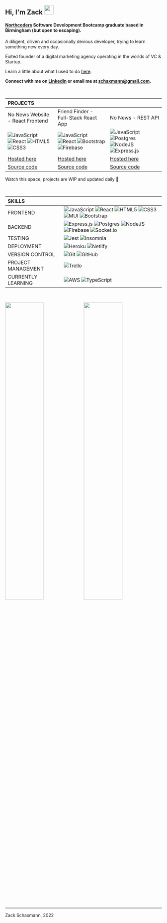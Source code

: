 ## **Hi, I'm Zack** <img src="https://i.imgur.com/tpRGzGY.gif" width="30">

#### [Northcoders](https://northcoders.com/) Software Development Bootcamp graduate based in Birmingham (but open to escaping).

A diligent, driven and occasionally devious developer, trying to learn something new every day.

Exited founder of a digital marketing agency operating in the worlds of VC & Startup.

Learn a little about what I used to do [here](https://player.vimeo.com/video/642297965).

**Connect with me on [LinkedIn](https://www.linkedin.com/in/schaxmann/) or email me at [schaxmann@gmail.com](mailto:schaxmann@gmail.com).**

<br>

| PROJECTS                                                                                                                                                                                                                                                                                                                                                                                                                                                    |                                                                                                                                                                                                                                                                                                                                                                                                                                                                     |                                                                                                                                                                                                                                                                                                                                                                                                                                                                                     |
| :---------------------------------------------------------------------------------------------------------------------------------------------------------------------------------------------------------------------------------------------------------------------------------------------------------------------------------------------------------------------------------------------------------------------------------------------------------- | ------------------------------------------------------------------------------------------------------------------------------------------------------------------------------------------------------------------------------------------------------------------------------------------------------------------------------------------------------------------------------------------------------------------------------------------------------------------- | ----------------------------------------------------------------------------------------------------------------------------------------------------------------------------------------------------------------------------------------------------------------------------------------------------------------------------------------------------------------------------------------------------------------------------------------------------------------------------------- |
| No News Website - React Frontend                                                                                                                                                                                                                                                                                                                                                                                                                            | Friend Finder - Full-Stack React App                                                                                                                                                                                                                                                                                                                                                                                                                                | No News - REST API                                                                                                                                                                                                                                                                                                                                                                                                                                                                  |
| ![JavaScript](https://img.shields.io/badge/javascript-%23323330.svg?style=for-the-badge&logo=javascript&logoColor=%23F7DF1E) ![React](https://img.shields.io/badge/react-%2320232a.svg?style=for-the-badge&logo=react&logoColor=%2361DAFB) ![HTML5](https://img.shields.io/badge/html5-%23E34F26.svg?style=for-the-badge&logo=html5&logoColor=white) ![CSS3](https://img.shields.io/badge/css3-%231572B6.svg?style=for-the-badge&logo=css3&logoColor=white) | ![JavaScript](https://img.shields.io/badge/javascript-%23323330.svg?style=for-the-badge&logo=javascript&logoColor=%23F7DF1E) ![React](https://img.shields.io/badge/react-%2320232a.svg?style=for-the-badge&logo=react&logoColor=%2361DAFB) ![Bootstrap](https://img.shields.io/badge/bootstrap-%23563D7C.svg?style=for-the-badge&logo=bootstrap&logoColor=white) ![Firebase](https://img.shields.io/badge/firebase-%23039BE5.svg?style=for-the-badge&logo=firebase) | ![JavaScript](https://img.shields.io/badge/javascript-%23323330.svg?style=for-the-badge&logo=javascript&logoColor=%23F7DF1E) ![Postgres](https://img.shields.io/badge/postgres-%23316192.svg?style=for-the-badge&logo=postgresql&logoColor=white) ![NodeJS](https://img.shields.io/badge/node.js-6DA55F?style=for-the-badge&logo=node.js&logoColor=white) ![Express.js](https://img.shields.io/badge/express.js-%23404d59.svg?style=for-the-badge&logo=express&logoColor=%2361DAFB) |
| [Hosted here](https://schaxmann-no-news.netlify.app)                                                                                                                                                                                                                                                                                                                                                                                                        | [Hosted here](https://just-friends-4c0f0.web.app)                                                                                                                                                                                                                                                                                                                                                                                                                   | [Hosted here](https://schaxmann-news.herokuapp.com/api)                                                                                                                                                                                                                                                                                                                                                                                                                             |
| [Source code](https://github.com/schaxmann/no-news-react-frontend)                                                                                                                                                                                                                                                                                                                                                                                          | [Source code](https://github.com/schaxmann/just-friends)                                                                                                                                                                                                                                                                                                                                                                                                            | [Source code](https://github.com/schaxmann/My-RESTful-API)                                                                                                                                                                                                                                                                                                                                                                                                                          |

Watch this space, projects are WIP and updated daily 👀

<br>

| SKILLS             |                                                                                                                                                                                                                                                                                                                                                                                                                                                                                                                                                                                                                                                                                       |
| :----------------- | ------------------------------------------------------------------------------------------------------------------------------------------------------------------------------------------------------------------------------------------------------------------------------------------------------------------------------------------------------------------------------------------------------------------------------------------------------------------------------------------------------------------------------------------------------------------------------------------------------------------------------------------------------------------------------------- |
| FRONTEND           | ![JavaScript](https://img.shields.io/badge/javascript-%23323330.svg?style=for-the-badge&logo=javascript&logoColor=%23F7DF1E) ![React](https://img.shields.io/badge/react-%2320232a.svg?style=for-the-badge&logo=react&logoColor=%2361DAFB) ![HTML5](https://img.shields.io/badge/html5-%23E34F26.svg?style=for-the-badge&logo=html5&logoColor=white) ![CSS3](https://img.shields.io/badge/css3-%231572B6.svg?style=for-the-badge&logo=css3&logoColor=white) ![MUI](https://img.shields.io/badge/MUI-%230081CB.svg?style=for-the-badge&logo=mui&logoColor=white) ![Bootstrap](https://img.shields.io/badge/bootstrap-%23563D7C.svg?style=for-the-badge&logo=bootstrap&logoColor=white) |
| BACKEND            | ![Express.js](https://img.shields.io/badge/express.js-%23404d59.svg?style=for-the-badge&logo=express&logoColor=%2361DAFB) ![Postgres](https://img.shields.io/badge/postgres-%23316192.svg?style=for-the-badge&logo=postgresql&logoColor=white) ![NodeJS](https://img.shields.io/badge/node.js-6DA55F?style=for-the-badge&logo=node.js&logoColor=white) ![Firebase](https://img.shields.io/badge/firebase-%23039BE5.svg?style=for-the-badge&logo=firebase) ![Socket.io](https://img.shields.io/badge/Socket.io-black?style=for-the-badge&logo=socket.io&badgeColor=010101)                                                                                                             |
| TESTING            | ![Jest](https://img.shields.io/badge/-jest-%23C21325?style=for-the-badge&logo=jest&logoColor=white) ![Insomnia](https://img.shields.io/badge/Insomnia-black?style=for-the-badge&logo=insomnia&logoColor=5849BE)                                                                                                                                                                                                                                                                                                                                                                                                                                                                       |
| DEPLOYMENT         | ![Heroku](https://img.shields.io/badge/heroku-%23430098.svg?style=for-the-badge&logo=heroku&logoColor=white) ![Netlify](https://img.shields.io/badge/netlify-%23000000.svg?style=for-the-badge&logo=netlify&logoColor=#00C7B7)                                                                                                                                                                                                                                                                                                                                                                                                                                                        |
| VERSION CONTROL    | ![Git](https://img.shields.io/badge/git-%23F05033.svg?style=for-the-badge&logo=git&logoColor=white) ![GitHub](https://img.shields.io/badge/github-%23121011.svg?style=for-the-badge&logo=github&logoColor=white)                                                                                                                                                                                                                                                                                                                                                                                                                                                                      |
| PROJECT MANAGEMENT | ![Trello](https://img.shields.io/badge/Trello-%23026AA7.svg?style=for-the-badge&logo=Trello&logoColor=white)                                                                                                                                                                                                                                                                                                                                                                                                                                                                                                                                                                          |
| CURRENTLY LEARNING | ![AWS](https://img.shields.io/badge/AWS-%23FF9900.svg?style=for-the-badge&logo=amazon-aws&logoColor=white) ![TypeScript](https://img.shields.io/badge/typescript-%23007ACC.svg?style=for-the-badge&logo=typescript&logoColor=white)                                                                                                                                                                                                                                                                                                                                                                                                                                                   |

<br>

<p align="left">
  <img width="49.5%" src="https://github-readme-streak-stats.herokuapp.com/?user=schaxmann&theme=highcontrast&date_format=M%20j%5B%2C%20Y%5D"> 
  <img width="49.5%" src="https://github-readme-stats.vercel.app/api?username=schaxmann&show_icons=true&theme=highcontrast">
</p>

---

Zack Schaxmann, 2022<!-- # **Hi, I'm Zack** <img src="https://i.imgur.com/lFNs8I1.gif" width="40"> --><!-- ## **Hi, I'm Zack, An Untamed code-tamperer** <img src="https://i.imgur.com/tpRGzGY.gif" width="40"> -->

